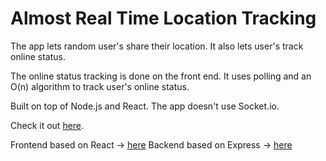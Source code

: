 # Almost Real Time Location Tracking

The app lets random user's share their location. It also lets user's track online status.

The online status tracking is done on the front end. It uses polling and an O(n) algorithm to track user's online status.

Built on top of Node.js and React. The app doesn't use Socket.io.

Check it out [here](https://serene-tundra-37010.herokuapp.com/).

Frontend based on React -> [here](https://github.com/MSandeep96/GeoLocation)
Backend based on Express -> [here](https://github.com/MSandeep96/GeoLocationBackend)